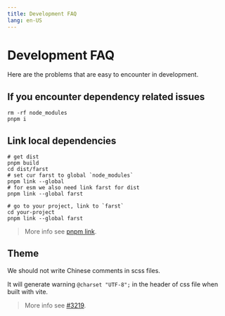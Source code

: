 ```yaml
---
title: Development FAQ
lang: en-US
---
```


# Development FAQ

Here are the problems that are easy to encounter in development.

## If you encounter dependency related issues

```shell
rm -rf node_modules
pnpm i
```

## Link local dependencies

```shell
# get dist
pnpm build
cd dist/farst
# set cur farst to global `node_modules`
pnpm link --global
# for esm we also need link farst for dist
pnpm link --global farst

# go to your project, link to `farst`
cd your-project
pnpm link --global farst
```

> More info see [pnpm link](https://pnpm.io/cli/link).

## Theme

We should not write Chinese comments in scss files.

It will generate warning `@charset "UTF-8";` in the header of css file when built with vite.

> More info see [#3219](https://github.com/farst/farst/issues/3219).
